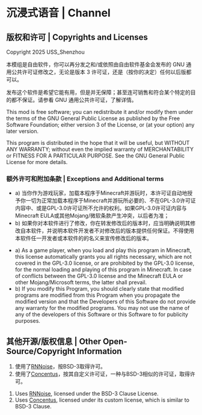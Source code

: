 # 沉浸式语音 | Channel

## 版权和许可 | Copyrights and Licenses

Copyright 2025 USS_Shenzhou

本模组是自由软件，你可以再分发之和/或依照由自由软件基金会发布的 GNU 通用公共许可证修改之，无论是版本 3 许可证，还是（按你的决定）任何以后版都可以。

发布这个软件是希望它能有用，但是并无保障；甚至连可销售和符合某个特定的目的都不保证。请参看 GNU 通用公共许可证，了解详情。

This mod is free software; you can redistribute it and/or modify them under the terms of the GNU General Public License as published by the Free Software Foundation; either version 3 of the License, or (at your option) any later version.

This program is distributed in the hope that it will be useful, but WITHOUT ANY WARRANTY; without even the implied warranty of MERCHANTABILITY or FITNESS FOR A PARTICULAR PURPOSE. See the GNU General Public License for more details.

### 额外许可和附加条款 | Exceptions and Additional terms

- a) 当你作为游戏玩家，加载本程序于Minecraft并游玩时，本许可证自动地授予你一切为正常加载本程序于Minecraft并游玩所必要的、不在GPL-3.0许可证内容中、或是GPL-3.0许可证所不允许的权利。如果GPL-3.0许可证内容与Minecraft EULA或其他Mojang/微软条款产生冲突，以后者为准；
- b) 如果你对本软件进行了修改，你在转发修改后的版本时，应当明确说明其修改自本软件，并说明本软件开发者不对修改后的版本提供任何保证。不得使用本软件任一开发者或本软件的的名义来宣传修改后的版本。

<P></P>

- a) As a game player, when you load and play this program in Minecraft, this license automatically grants you all rights necessary, which are not covered in the GPL-3.0 license, or are prohibited by the GPL-3.0 license, for the normal loading and playing of this program in Minecraft. In case of conflicts between the GPL-3.0 license and the Minecraft EULA or other Mojang/Microsoft terms, the latter shall prevail.
- b) If you modify this Program, you should clearly state that modified programs are modified from this Program when you propagate the modified version and that the Developers of this Software do not provide any warranty for the modified programs. You may not use the name of any of the developers of this Software or this Software to for publicity purposes.

## 其他开源/版权信息 | Other Open-Source/Copyright Information

1. 使用了[RNNoise](https://github.com/xiph/rnnoise)，按BSD-3取得许可。
2. 使用了[Concentus](https://github.com/lostromb/concentus)，按其自定义许可证，一种与BSD-3相似的许可证，取得许可。

<p></p>

1. Uses [RNNoise](https://github.com/xiph/rnnoise), licensed under the BSD-3 Clause License.
2. Uses [Concentus](https://github.com/lostromb/concentus), licensed under its custom license, which is similar to BSD-3 Clause.